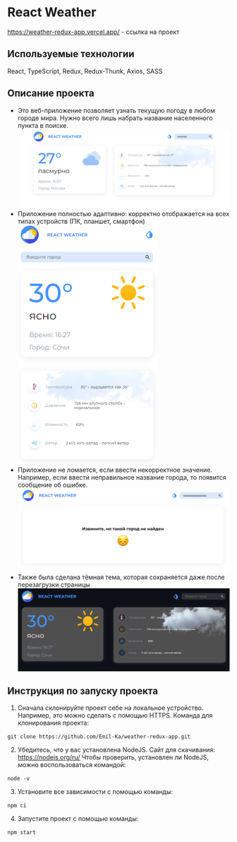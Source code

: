 # React Weather

https://weather-redux-app.vercel.app/ - ссылка на проект

## Используемые технологии
React, TypeScript, Redux, Redux-Thunk, Axios, SASS

## Описание проекта
* Это веб-приложение позволяет узнать текущую погоду в любом городе мира. Нужно всего лишь набрать название населенного пункта в поиске. 
![Главная](assets/default.png)
* Приложение полностью адаптивно: корректно отображается на всех типах устройств (ПК, планшет, смартфон)
![Мобильная версия](assets/mobile.png)
* Приложение не ломается, если ввести некорректное значение. Например, если ввести неправильное название города, то появится сообщение об ошибке.
![Ошибка](assets/error.png)
* Также была сделана тёмная тема, которая сохраняется даже после перезагрузки страницы
![Темная тема](assets/dark.png)

## Инструкция по запуску проекта

1. Сначала склонируйте проект себе на локальное устройство. Например, это можно сделать с помощью HTTPS. Команда для клонирования проекта: 
```
git clone https://github.com/Emil-Ka/weather-redux-app.git
```
2. Убедитесь, что у вас установлена NodeJS. Сайт для скачивания: https://nodejs.org/ru/ Чтобы проверить, установлен ли NodeJS, можно воспользоваться командой:
```
node -v
```
3. Установите все зависимости с помощью команды:
```
npm ci
```
4. Запустите проект с помощью команды:
```
npm start
```